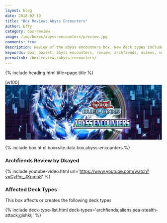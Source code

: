 ```yaml
---
layout: blog
date: 2018-02-19
title: "Box Review: Abyss Encounters"
author: Effy
category: box-review
image: /img/boxes/abyss-encounters/preview.jpg
comments: true
description: Review of the abyss encounters box. New deck types included with this box are Archfiends, Aliens, Sea Stealth Attack and Gishki. These new deck types impact the meta quite heavily so be sure to check 'em out to stay relevant in the current meta.
keywords: box, boxset, abyss encounters, review, archfiends, aliens, sea-stealth-attack, gishki
permalink: /box-reviews/abyss-encounters/
---
```


{% include heading.html title=page.title %}

[w100]
![](/img/boxes/abyss-encounters/banner.jpg)

{% include box.html box=site.data.box.abyss-encounters %}

### Archfiends Review by Dkayed

{% include youtube-video.html url='https://www.youtube.com/watch?v=CyPm_JXpmo8' %}

### Affected Deck Types
This box affects or creates the following deck types

{% include deck-type-list.html deck-types='archfiends;aliens;sea-stealth-attack;gishki;' %} 
